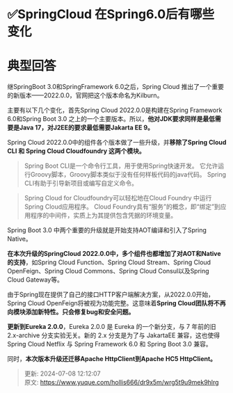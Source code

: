# ✅SpringCloud 在Spring6.0后有哪些变化

# 典型回答


继SpringBoot 3.0和SpringFramework 6.0之后，Spring Cloud 推出了一个重要的新版本——2022.0.0，官网把这个版本命名为Kilburn。



主要有以下几个变化，首先Spring Cloud 2022.0.0是构建在Spring Framework 6.0和Spring Boot 3.0 之上的一个主要版本。所以，**他对JDK要求同样是最低需要是Java 17，对J2EE的要求最低需要Jakarta EE 9。**



Spring Cloud 2022.0.0中的组件各个版本做了一些升级，并**移除了Spring Cloud CLI 和 Spring Cloud Cloudfoundry 这两个模块。**



> Spring Boot CLI是一个命令行工具，用于使用Spring快速开发。 它允许运行Groovy脚本，Groovy脚本类似于没有任何样板代码的java代码。 Spring CLI有助于引导新项目或编写自定义命令。
>



> Spring Cloud for Cloudfoundry可以轻松地在Cloud Foundry 中运行Spring Cloud应用程序。 Cloud Foundry具有“服务”的概念，即“绑定”到应用程序的中间件，实质上为其提供包含凭据的环境变量。
>





Spring Boot 3.0 中两个重要的升级就是开始支持AOT编译和引入了Spring Native。



**在本次升级的SpringCloud 2022.0.0中，多个组件也都增加了对AOT和Native的支持**，如Spring Cloud Function、Spring Cloud Stream、Spring Cloud OpenFeign、Spring Cloud Commons、Spring Cloud Consul以及Spring Cloud Gateway等。



由于Spring现在提供了自己的接口HTTP客户端解决方案，从2022.0.0开始，Spring Cloud OpenFeign将被视为功能完整。这意味着**Spring Cloud团队将不再向模块添加新特性。只会修复bug和安全问题。**





**更新到Eureka 2.0.0**，Eureka 2.0.0 是 Eureka 的一个新分支，与 7 年前的旧 2.x-archive 分支实验无关。新的 2.x 分支是为了与 JakartaEE 兼容，这也使得 Spring Cloud Netflix 与 Spring Framework 6.0 和 Spring Boot 3.0 兼容。



同时，**本次版本升级还迁移Apache HttpClient到Apache HC5 HttpClient。**



> 更新: 2024-07-08 12:12:07  
> 原文: <https://www.yuque.com/hollis666/dr9x5m/wrg5t9u9mek9hlrg>
